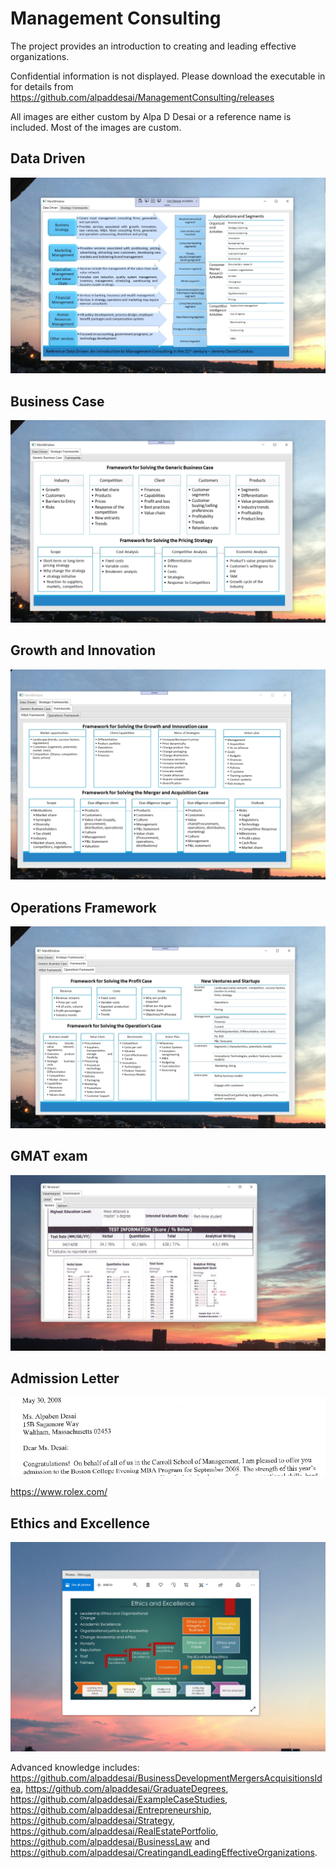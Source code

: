 # Management Consulting

The project provides an introduction to creating and leading effective organizations. 

Confidential information is not displayed. Please download the executable in  for details from https://github.com/alpaddesai/ManagementConsulting/releases

All images are either custom by Alpa D Desai or a reference name is included. Most of the images are custom.

## Data Driven
![image](DataDriven.png)

## Business Case
![image](BusinessCase.png)

## Growth and Innovation
![image](GrowthInnovationCase.png)

## Operations Framework
![image](OperationsFramework.png)

## GMAT exam
![image](GMATImage5.jpg)

## Admission Letter
![image](admissionletter.jpg)

https://www.rolex.com/

## Ethics and Excellence
![image](EthicsandExcellence.png)

Advanced knowledge includes: https://github.com/alpaddesai/BusinessDevelopmentMergersAcquisitionsIdea, https://github.com/alpaddesai/GraduateDegrees, https://github.com/alpaddesai/ExampleCaseStudies,  https://github.com/alpaddesai/Entrepreneurship, https://github.com/alpaddesai/Strategy, https://github.com/alpaddesai/RealEstatePortfolio, https://github.com/alpaddesai/BusinessLaw and https://github.com/alpaddesai/CreatingandLeadingEffectiveOrganizations. 
